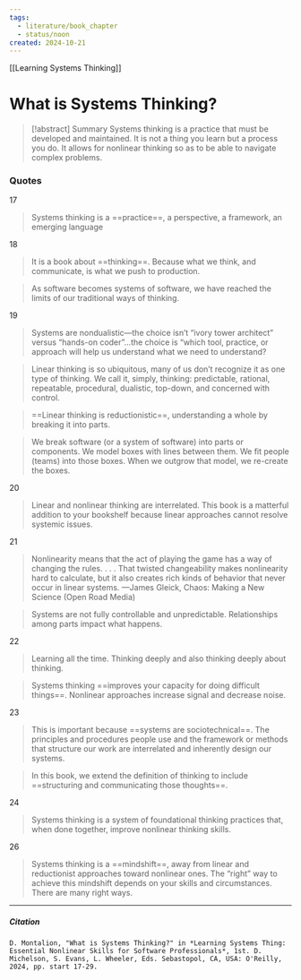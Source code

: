```yaml
---
tags:
  - literature/book_chapter
  - status/noon
created: 2024-10-21
---
```

[[Learning Systems Thinking]]
# What is Systems Thinking?

> [!abstract] Summary
> Systems thinking is a practice that must be developed and maintained. It is not a thing you learn but a process you do. It allows for nonlinear thinking so as to be able to navigate complex problems.
### Quotes

17
> Systems thinking is a ==practice==, a perspective, a framework, an emerging language

18
> It is a book about ==thinking==. Because what we think, and communicate, is what we push to production.

> As software becomes systems of software, we have reached the limits of our traditional ways of thinking.

19
> Systems are nondualistic—the choice isn’t “ivory tower architect” versus “hands-on coder”…the choice is “which tool, practice, or approach will help us understand what we need to understand?

> Linear thinking is so ubiquitous, many of us don’t recognize it as one type of thinking. We call it, simply, thinking: predictable, rational, repeatable, procedural, dualistic, top-down, and concerned with control.

> ==Linear thinking is reductionistic==, understanding a whole by breaking it into parts.

> We break software (or a system of software) into parts or components. We model boxes with lines between them. We fit people (teams) into those boxes. When we outgrow that model, we re-create the boxes.

20
> Linear and nonlinear thinking are interrelated. This book is a matterful addition to your bookshelf because linear approaches cannot resolve systemic issues.

21
> Nonlinearity means that the act of playing the game has a way of changing the rules. . . . That twisted changeability makes nonlinearity hard to calculate, but it also creates rich kinds of behavior that never occur in linear systems.
> —James Gleick, Chaos: Making a New Science (Open Road Media)

> Systems are not fully controllable and unpredictable. Relationships among parts impact what happens.

22
> Learning all the time. Thinking deeply and also thinking deeply about thinking.

> Systems thinking  ==improves your capacity for doing difficult things==.
> Nonlinear approaches increase signal and decrease noise.

23
> This is important because ==systems are sociotechnical==. The principles and procedures people use and the framework or methods that structure our work are interrelated and inherently design our systems.

> In this book, we extend the definition of thinking to include ==structuring and communicating those thoughts==. 

24
> Systems thinking is a system of foundational thinking practices that, when done together, improve nonlinear thinking skills.

26
> Systems thinking is a ==mindshift==, away from linear and reductionist approaches toward nonlinear ones. The “right” way to achieve this mindshift depends on your skills and circumstances. There are many right ways.

---
##### Citation

```
D. Montalion, "What is Systems Thinking?" in *Learning Systems Thing: Essential Nonlinear Skills for Software Professionals*, 1st. D. Michelson, S. Evans, L. Wheeler, Eds. Sebastopol, CA, USA: O'Reilly, 2024, pp. start 17-29.
```

